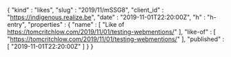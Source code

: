 {
  "kind" : "likes",
  "slug" : "2019/11/mSSG8",
  "client_id" : "https://indigenous.realize.be",
  "date" : "2019-11-01T22:20:00Z",
  "h" : "h-entry",
  "properties" : {
    "name" : [ "Like of https://tomcritchlow.com/2019/11/01/testing-webmentions/" ],
    "like-of" : [ "https://tomcritchlow.com/2019/11/01/testing-webmentions/" ],
    "published" : [ "2019-11-01T22:20:00Z" ]
  }
}
